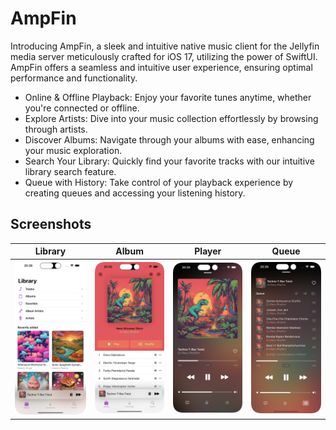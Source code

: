 # AmpFin
Introducing AmpFin, a sleek and intuitive native music client for the Jellyfin media server meticulously crafted for iOS 17, utilizing the power of SwiftUI. AmpFin offers a seamless and intuitive user experience, ensuring optimal performance and functionality.

- Online & Offline Playback: Enjoy your favorite tunes anytime, whether you're connected or offline.
- Explore Artists: Dive into your music collection effortlessly by browsing through artists.
- Discover Albums: Navigate through your albums with ease, enhancing your music exploration.
- Search Your Library: Quickly find your favorite tracks with our intuitive library search feature.
- Queue with History: Take control of your playback experience by creating queues and accessing your listening history.

## Screenshots

| Library | Album | Player | Queue |
| ------------- | ------------- | ------------- | ------------- |
| <img src="/Screenshots/Library.png?raw=true" alt="Library" width="200"/> | <img src="/Screenshots/Album.png?raw=true" alt="Album" width="200"/> | <img src="/Screenshots/Player.png?raw=true" alt="Player" width="200"/>  | <img src="/Screenshots/Queue.png?raw=true" alt="Queue" width="200"/> 
